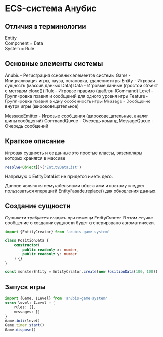 ECS-система Анубис
==================

Отличия в терминологии
----------------------
Entity  
Component = Data  
System = Rule  

Основные элементы системы
-------------------------

Anubis - Регистрация основных элементов системы
Game - Инициализация игры, пауза, остановка, удаление игры
Entity - Игровая сущность (массив данных Data)
Data - Игровые данные (простой объект с методом clone())
Rule - Игровое правило (шаблон ICommand)
Level - Группировка правил и сообщений для одного уровня игры
Feature - Группировка правил в одну особенность игры
Message - Сообщение внутри игры (широковещательное)

MessageEmitter - Игровые сообщения (широковещательные, аналог шины сообщений)
CommandQueue - Очередь команд
MessageQueue - Очередь сообщений

Краткое описание
----------------

Игровая сущность и ее данные это простые классы, экземпляры которых хранятся в массиве 

```typescript
resolve<Object[]>('EntityDataList')
```

Напрямую с EntityDataList не придется иметь дело.

Данные являются немутабельными объектами и поэтому следует пользоваться 
операцией EntityFasade.replace() для обновления данных.

Создание сущности
-----------------

Сущности требуется создать при помощи EntityCreator. 
В этом случае сообщение о создании сущности будет сгенерировано автоматически.

```typescript
import {EntityCreator} from 'anubis-game-system'

class PositionData {
	constructor(
		public readonly x: number, 
        public readonly y: number
    ) {}
}

const monsterEntity = EntityCreator.create(new PositionData(100, 100))
```

Запуск игры
-----------

```typescript
import {Game, ILevel} from 'anubis-game-system'
const level: ILevel = {
	rules: [],
    messages: []
}
Game.init(level)
Game.timer.start()
Game.dispose()
```